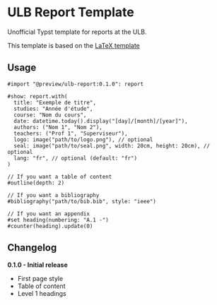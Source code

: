 # ULB Report Template
Unofficial Typst template for reports at the ULB.

This template is based on the [LaTeX template](https://www.overleaf.com/latex/templates/ulbreport-template/jzjgsqbnswmw)

## Usage

```Typst
#import "@preview/ulb-report:0.1.0": report

#show: report.with(
  title: "Exemple de titre",
  studies: "Année d'étude",
  course: "Nom du cours",
  date: datetime.today().display("[day]/[month]/[year]"),
  authors: ("Nom 1", "Nom 2"),
  teachers: ("Prof 1", "Superviseur"),
  logo: image("path/to/logo.png"), // optional
  seal: image("path/to/seal.png", width: 20cm, height: 20cm), // optional
  lang: "fr", // optional (default: "fr")
)

// If you want a table of content
#outline(depth: 2) 

// If you want a bibliography
#bibliography("path/to/bib.bib", style: "ieee")

// If you want an appendix
#set heading(numbering: "A.1 -")
#counter(heading).update(0)
```

## Changelog

**0.1.0 - Initial release**

- First page style
- Table of content
- Level 1 headings

